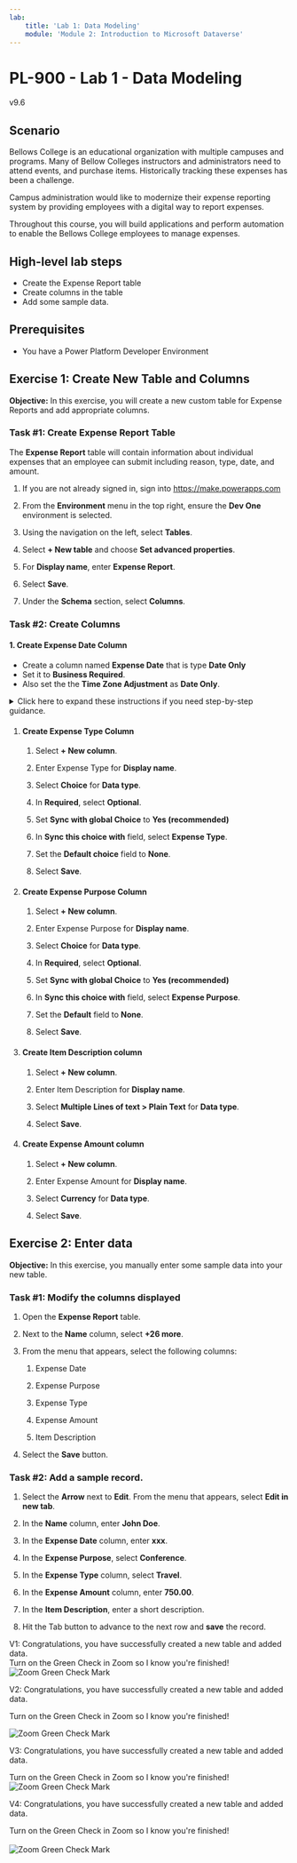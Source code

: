 ```yaml
---
lab:
    title: 'Lab 1: Data Modeling'
    module: 'Module 2: Introduction to Microsoft Dataverse'
---
```


# PL-900 - Lab 1 - Data Modeling
v9.6

## Scenario

Bellows College is an educational organization with multiple campuses and programs. Many of Bellow Colleges instructors and administrators need to attend events, and purchase items. Historically tracking these expenses has been a challenge. 

Campus administration would like to modernize their expense reporting system by providing employees with a digital way to report expenses. 

Throughout this course, you will build applications and perform automation to enable the Bellows College employees to manage expenses.
## High-level lab steps

- Create the Expense Report table
- Create columns in the table
- Add some sample data. 

## Prerequisites

- You have a Power Platform Developer Environment

## Exercise 1: Create New Table and Columns

**Objective:** In this exercise, you will create a new custom table for Expense Reports and add appropriate columns.

### Task #1: Create Expense Report Table

The **Expense Report** table will contain information about individual expenses that an employee can submit including reason, type, date, and amount.

1. If you are not already signed in, sign into https://make.powerapps.com

1. From the **Environment** menu in the top right, ensure the **Dev One** environment is selected.

1. Using the navigation on the left, select **Tables**.

1. Select **+ New table** and choose **Set advanced properties**.

1. For **Display name**, enter **Expense Report**.

1. Select **Save**.



1. Under the **Schema** section, select **Columns**.

### Task #2: Create Columns
#### 1. Create Expense Date Column
- Create a column named **Expense Date** that is type **Date Only**
- Set it to **Business Required**.
- Also set the the **Time Zone Adjustment** as **Date Only**.


<details>
<summary>Click here to expand these instructions if you need step-by-step guidance.</summary>

<ol>

<li>Select <b>+ New column</b>.</li>
<li>Enter <b>Expense Date</b> for <b>Display name</b>.</li>
<li>Select <b>Date only</b> for <b>Data type</b>.</li>
<li>Change <b>Required</b> to <b>Business required</b>.</li>
<li>Expand <b>Advanced options</b>.</li>
<li>In <b>Time zone adjustment</b>, select <b>Date Only</b>.</li>
</ol>

<b>Note:</b> We use <b>Date only</b> behavior to record date information, because the date of the Expense Report should not change when viewed from a different time zone.

7. Select <b>Save.</b>
</details>


1. #### Create Expense Type Column

	1. Select **+ New column**.

	1. Enter Expense Type for **Display name**.

	1. Select **Choice** for **Data type**.

	1. In **Required**, select **Optional**.

	1. Set **Sync with global Choice** to **Yes (recommended)**

	1. In **Sync this choice with** field, select **Expense Type**.

	1. Set the **Default choice** field to **None**.

	1. Select **Save**.

1. #### Create Expense Purpose Column

	1. Select **+ New column**.

	1. Enter Expense Purpose for **Display name**.

	1. Select **Choice** for **Data type**.

	1. In **Required**, select **Optional**.

	1. Set **Sync with global Choice** to **Yes (recommended)**

	1. In **Sync this choice with** field, select **Expense Purpose**.

	1. Set the **Default** field to **None**.

	1. Select **Save**.

1. #### Create Item Description column

	1. Select **+ New column**.

	1. Enter Item Description for **Display name**.

	1. Select **Multiple Lines of text &gt; Plain Text** for **Data type**.

	1. Select **Save**.

1.  #### Create Expense Amount column

	1. Select **+ New column**.

	1. Enter Expense Amount for **Display name**.

	1. Select **Currency** for **Data type**.

	1. Select **Save**.

 
## Exercise 2: Enter data

**Objective:** In this exercise, you manually enter some sample data into your new table. 

### Task #1: Modify the columns displayed

1. Open the **Expense Report** table.

1. Next to the **Name** column, select **+26 more**.

1. From the menu that appears, select the following columns:

	1. Expense Date

	1. Expense Purpose 

	1. Expense Type

	1. Expense Amount

	1. Item Description

1. Select the **Save** button.

### Task #2: Add a sample record.

1. Select the **Arrow** next to **Edit**. From the menu that appears, select **Edit in new tab**.

1. In the **Name** column, enter **John Doe**.

1. In the **Expense Date** column, enter **xxx**.

1. In the **Expense Purpose**, select **Conference**.

1. In the **Expense Type** column, select **Travel**.

1. In the **Expense Amount** column, enter **750.00**.

1. In the **Item Description**, enter a short description.

1. Hit the Tab button to advance to the next row and **save** the record.




V1: Congratulations, you have successfully created a new table and added data. 
<br>
Turn on the Green Check in Zoom so I know you're finished!
<br>
![Zoom Green Check Mark](https://tylerfarmer1.github.io/media/green_check_small.png)



V2: Congratulations, you have successfully created a new table and added data. 

Turn on the Green Check in Zoom so I know you're finished!

![Zoom Green Check Mark](https://tylerfarmer1.github.io/media/green_check_small.png)



V3: Congratulations, you have successfully created a new table and added data. 

Turn on the Green Check in Zoom so I know you're finished!
<br>
![Zoom Green Check Mark](https://tylerfarmer1.github.io/media/green_check_small.png)




V4: Congratulations, you have successfully created a new table and added data. 

Turn on the Green Check in Zoom so I know you're finished!
<br><br>
![Zoom Green Check Mark](https://tylerfarmer1.github.io/media/green_check_small.png)
